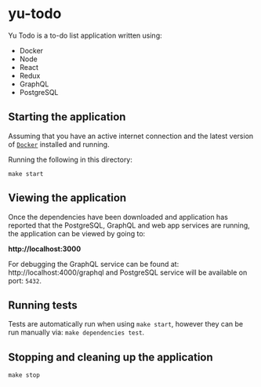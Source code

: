 # yu-todo

Yu Todo is a to-do list application written using:

* Docker
* Node
* React
* Redux
* GraphQL
* PostgreSQL

## Starting the application

Assuming that you have an active internet connection and the latest version of [`Docker`](https://www.docker.com) installed and running.

Running the following in this directory:

`make start`

## Viewing the application

Once the dependencies have been downloaded and application has reported that the PostgreSQL, GraphQL and web app services are running, the application can be viewed by going to:

**http://localhost:3000**

For debugging the GraphQL service can be found at: http://localhost:4000/graphql and PostgreSQL service will be available on port: `5432`.

## Running tests

Tests are automatically run when using `make start`, however they can be run manually via: `make dependencies test`.

## Stopping and cleaning up the application

`make stop`
